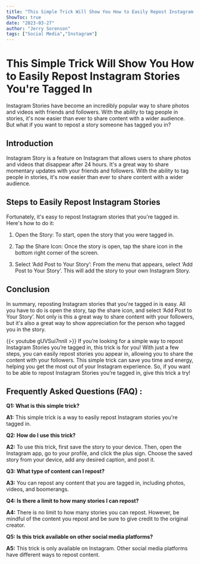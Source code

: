 ```yaml
---
title: "This Simple Trick Will Show You How to Easily Repost Instagram Stories You're Tagged In!"
ShowToc: true 
date: "2023-03-27"
author: "Jerry Sorenson" 
tags: ["Social Media","Instagram"]
---
```

# This Simple Trick Will Show You How to Easily Repost Instagram Stories You're Tagged In

Instagram Stories have become an incredibly popular way to share photos and videos with friends and followers. With the ability to tag people in stories, it's now easier than ever to share content with a wider audience. But what if you want to repost a story someone has tagged you in?

## Introduction

Instagram Story is a feature on Instagram that allows users to share photos and videos that disappear after 24 hours. It's a great way to share momentary updates with your friends and followers. With the ability to tag people in stories, it's now easier than ever to share content with a wider audience. 

## Steps to Easily Repost Instagram Stories

Fortunately, it's easy to repost Instagram stories that you're tagged in. Here's how to do it: 

1. Open the Story: To start, open the story that you were tagged in. 

2. Tap the Share Icon: Once the story is open, tap the share icon in the bottom right corner of the screen. 

3. Select ‘Add Post to Your Story’: From the menu that appears, select ‘Add Post to Your Story’. This will add the story to your own Instagram Story. 

## Conclusion

In summary, reposting Instagram stories that you're tagged in is easy. All you have to do is open the story, tap the share icon, and select ‘Add Post to Your Story’. Not only is this a great way to share content with your followers, but it's also a great way to show appreciation for the person who tagged you in the story.

{{< youtube gUVSui7nnlI >}} 
If you’re looking for a simple way to repost Instagram Stories you’re tagged in, this trick is for you! With just a few steps, you can easily repost stories you appear in, allowing you to share the content with your followers. This simple trick can save you time and energy, helping you get the most out of your Instagram experience. So, if you want to be able to repost Instagram Stories you’re tagged in, give this trick a try!

## Frequently Asked Questions (FAQ) :
**Q1: What is this simple trick?**

**A1:** This simple trick is a way to easily repost Instagram stories you're tagged in.

**Q2: How do I use this trick?**

**A2:** To use this trick, first save the story to your device. Then, open the Instagram app, go to your profile, and click the plus sign. Choose the saved story from your device, add any desired caption, and post it.

**Q3: What type of content can I repost?**

**A3:** You can repost any content that you are tagged in, including photos, videos, and boomerangs.

**Q4: Is there a limit to how many stories I can repost?**

**A4:** There is no limit to how many stories you can repost. However, be mindful of the content you repost and be sure to give credit to the original creator.

**Q5: Is this trick available on other social media platforms?**

**A5:** This trick is only available on Instagram. Other social media platforms have different ways to repost content.


